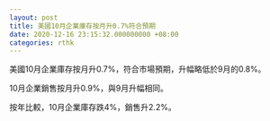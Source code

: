 ```yaml
---
layout: post
title: 美國10月企業庫存按月升0.7%符合預期
date: 2020-12-16 23:15:32.000000000 +08:00
categories: rthk
---
```


美國10月企業庫存按月升0.7%，符合市場預期，升幅略低於9月的0.8%。

10月企業銷售按月升0.9%，與9月升幅相同。

按年比較，10月企業庫存跌4%，銷售升2.2%。
